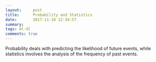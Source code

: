 ```yaml
---
layout:     post
title:      Probability and Statistics
date:       2017-11-10 12:34:57
summary:   
tags: ml-dl
comments: true
---
```

Probability deals with predicting the likelihood of future events, while statistics involves the analysis of the frequency of past events.
